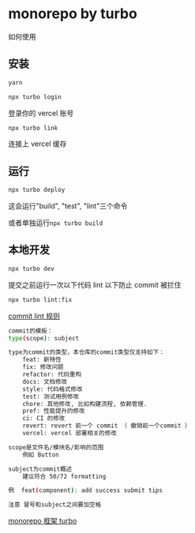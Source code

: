 # monorepo by turbo

如何使用

## 安装

```bash
yarn
```

```bash
npx turbo login
```

登录你的 vercel 账号

```bash
npx turbo link
```

连接上 vercel 缓存

## 运行

```bash
npx turbo deploy
```

这会运行"build", "test", "lint"三个命令

或者单独运行`npx turbo build`

## 本地开发

```bash
npx turbo dev
```

提交之前运行一次以下代码 lint 以下防止 commit 被拦住

```bash
npx turbo lint:fix
```

[commit lint 规则](https://github.com/conventional-changelog/commitlint/#what-is-commitlint)

```bash
commit的模板：
type(scope): subject

type为commit的类型，本仓库的commit类型仅支持如下：
    feat: 新特性
    fix: 修改问题
    refactor: 代码重构
    docs: 文档修改
    style: 代码格式修改
    test: 测试用例修改
    chore: 其他修改, 比如构建流程, 依赖管理.
    pref: 性能提升的修改
    ci: CI 的修改
    revert: revert 前一个 commit （ 撤销前一个commit ）
    vercel: vercel 部署相关的修改

scope是文件名/模块名/影响的范围
    例如 Button

subject为commit概述
    建议符合 50/72 formatting

例  feat(component): add success submit tips

注意 冒号和subject之间要加空格
```

[monorepo 框架 turbo](https://turbo.build/repo/docs)
